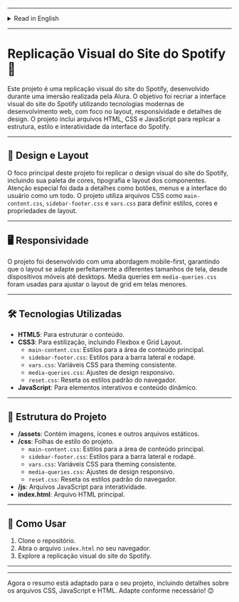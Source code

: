 
<p align="center">
</p>

---
<details>

<summary>Read in English</summary>

# Spotify Website Visual Replication 🎵

This project is a visual replication of the Spotify website, developed during an immersion event hosted by Alura. The goal was to recreate the visual interface of Spotify's website using modern web development technologies, focusing on layout, responsiveness, and design details. The project includes HTML, CSS, and JavaScript files to replicate the structure, style, and interactivity of the Spotify interface.

- ENGLISH [Spotify Website Visual Replication 🎵](#spotify-website-visual-replication-🎵)
  - [🎨 Design and Layout](#🎨-design-and-layout)
  - [🖥️ Responsiveness](#🖥️-responsiveness)
  - [🛠️ Technologies Used](#🛠️-technologies-used)
  - [📂 Project Structure](#📂-project-structure)
  - [🚀 How to Use](#🚀-how-to-use)
- [Replicação Visual do Site do Spotify 🎵](#replicação-visual-do-site-do-spotify-🎵)
  - [🎨 Design e Layout](#🎨-design-e-layout)
  - [🖥️ Responsividade](#🖥️-responsividade)
  - [🛠️ Tecnologias Utilizadas](#🛠️-tecnologias-utilizadas)
  - [📂 Estrutura do Projeto](#📂-estrutura-do-projeto)
  - [🚀 Como Usar](#🚀-como-usar)

---

## 🎨 Design and Layout

The main focus of this project was to replicate the visual design of Spotify's website, including its color scheme, typography, and component layout. Special attention was given to details such as buttons, menus, and the overall user interface. The project uses CSS files like `main-content.css`, `sidebar-footer.css`, and `vars.css` to define styles, colors, and layout properties.

---

## 🖥️ Responsiveness

The project was developed with a mobile-first approach, ensuring that the layout adapts seamlessly to different screen sizes, from mobile devices to desktops. Media queries in `media-queries.css` were used to adjust the grid layout for smaller screens.

---

## 🛠️ Technologies Used

- **HTML5**: For structuring the content.
- **CSS3**: For styling, including Flexbox and Grid Layout.
  - `main-content.css`: Styles for the main content area.
  - `sidebar-footer.css`: Styles for the sidebar and footer.
  - `vars.css`: CSS variables for consistent theming.
  - `media-queries.css`: Responsive design adjustments.
  - `reset.css`: Resets default browser styles.
- **JavaScript**: For interactive elements and dynamic content.

---

## 📂 Project Structure

- **/assets**: Contains images, icons, and other static files.
- **/css**: Stylesheets for the project.
  - `main-content.css`: Styles for the main content area.
  - `sidebar-footer.css`: Styles for the sidebar and footer.
  - `vars.css`: CSS variables for consistent theming.
  - `media-queries.css`: Responsive design adjustments.
  - `reset.css`: Resets default browser styles.
- **/js**: JavaScript files for interactivity.
- **index.html**: Main HTML file.

---

## 🚀 How to Use

1. Clone the repository.
2. Open the `index.html` file in your browser.
3. Explore the visual replication of the Spotify website.

---

</details>

---

# Replicação Visual do Site do Spotify 🎵

Este projeto é uma replicação visual do site do Spotify, desenvolvido durante uma imersão realizada pela Alura. O objetivo foi recriar a interface visual do site do Spotify utilizando tecnologias modernas de desenvolvimento web, com foco no layout, responsividade e detalhes de design. O projeto inclui arquivos HTML, CSS e JavaScript para replicar a estrutura, estilo e interatividade da interface do Spotify.

---

## 🎨 Design e Layout

O foco principal deste projeto foi replicar o design visual do site do Spotify, incluindo sua paleta de cores, tipografia e layout dos componentes. Atenção especial foi dada a detalhes como botões, menus e a interface do usuário como um todo. O projeto utiliza arquivos CSS como `main-content.css`, `sidebar-footer.css` e `vars.css` para definir estilos, cores e propriedades de layout.

---

## 🖥️ Responsividade

O projeto foi desenvolvido com uma abordagem mobile-first, garantindo que o layout se adapte perfeitamente a diferentes tamanhos de tela, desde dispositivos móveis até desktops. Media queries em `media-queries.css` foram usadas para ajustar o layout de grid em telas menores.

---

## 🛠️ Tecnologias Utilizadas

- **HTML5**: Para estruturar o conteúdo.
- **CSS3**: Para estilização, incluindo Flexbox e Grid Layout.
  - `main-content.css`: Estilos para a área de conteúdo principal.
  - `sidebar-footer.css`: Estilos para a barra lateral e rodapé.
  - `vars.css`: Variáveis CSS para theming consistente.
  - `media-queries.css`: Ajustes de design responsivo.
  - `reset.css`: Reseta os estilos padrão do navegador.
- **JavaScript**: Para elementos interativos e conteúdo dinâmico.

---

## 📂 Estrutura do Projeto

- **/assets**: Contém imagens, ícones e outros arquivos estáticos.
- **/css**: Folhas de estilo do projeto.
  - `main-content.css`: Estilos para a área de conteúdo principal.
  - `sidebar-footer.css`: Estilos para a barra lateral e rodapé.
  - `vars.css`: Variáveis CSS para theming consistente.
  - `media-queries.css`: Ajustes de design responsivo.
  - `reset.css`: Reseta os estilos padrão do navegador.
- **/js**: Arquivos JavaScript para interatividade.
- **index.html**: Arquivo HTML principal.

---

## 🚀 Como Usar

1. Clone o repositório.
2. Abra o arquivo `index.html` no seu navegador.
3. Explore a replicação visual do site do Spotify.

---

</details>

---

Agora o resumo está adaptado para o seu projeto, incluindo detalhes sobre os arquivos CSS, JavaScript e HTML. Adapte conforme necessário! 😊
